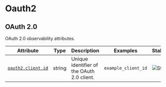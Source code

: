 <!-- NOTE: THIS FILE IS AUTOGENERATED. DO NOT EDIT BY HAND. -->
<!-- see templates/registry/markdown/attribute_namespace.md.j2 -->

# Oauth2

## OAuth 2.0

OAuth 2.0 observability attributes.

| Attribute | Type | Description | Examples | Stability |
|---|---|---|---|---|
| <a id="oauth2-client-id" href="#oauth2-client-id">`oauth2.client.id`</a> | string | Unique identifier of the OAuth 2.0 client. | `example_client_id` | ![Stable](https://img.shields.io/badge/-stable-lightgreen) |
